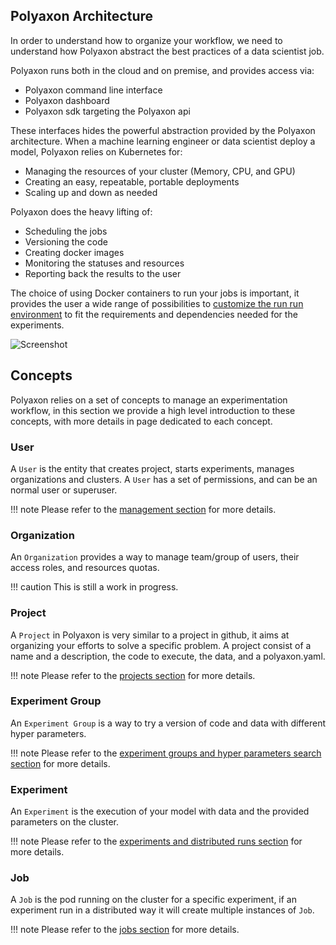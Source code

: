 ## Polyaxon Architecture

In order to understand how to organize your workflow,
we need to understand how Polyaxon abstract the best practices of a data scientist job.

Polyaxon runs both in the cloud and on premise, and provides access via:

 * Polyaxon command line interface
 * Polyaxon dashboard
 * Polyaxon sdk targeting the Polyaxon api


These interfaces hides the powerful abstraction provided by the Polyaxon architecture.
When a machine learning engineer or data scientist deploy a model,
Polyaxon relies on Kubernetes for:

 * Managing the resources of your cluster (Memory, CPU, and GPU)
 * Creating an easy, repeatable, portable deployments
 * Scaling up and down as needed

Polyaxon does the heavy lifting of:

 * Scheduling the jobs
 * Versioning the code
 * Creating docker images
 * Monitoring the statuses and resources
 * Reporting back the results to the user

The choice of using Docker containers to run your jobs is important,
it provides the user a wide range of possibilities to [customize the run run environment](customization/customize_run_environment)
to fit the requirements and dependencies needed for the experiments.

![Screenshot](/images/polyaxon_architecture.png)


## Concepts

Polyaxon relies on a set of concepts to manage an experimentation workflow,
in this section we provide a high level introduction to these concepts,
with more details in page dedicated to each concept.


### User

A `User` is the entity that creates project, starts experiments, manages organizations and clusters.
A `User` has a set of permissions, and can be an normal user or superuser.

!!! note
    Please refer to the [management section](/management/introduction) for more details.

### Organization

An `Organization` provides a way to manage team/group of users, their access roles, and resources quotas.

!!! caution
    This is still a work in progress.

### Project

A `Project` in Polyaxon is very similar to a project in github,
it aims at organizing your efforts to solve a specific problem.
A project consist of a name and a description, the code to execute, the data, and a polyaxon.yaml.

!!! note
    Please refer to the [projects section](projects) for more details.

### Experiment Group

An `Experiment Group` is a way to try a version of code and data with different hyper parameters.

!!! note
    Please refer to the [experiment groups and hyper parameters search section](experiment_groups) for more details.

### Experiment

An `Experiment` is the execution of your model with data and the provided parameters on the cluster.

!!! note
    Please refer to the [experiments and distributed runs section](experiments) for more details.

### Job

A `Job` is the pod running on the cluster for a specific experiment,
if an experiment run in a distributed way it will create multiple instances of `Job`.

!!! note
    Please refer to the [jobs section](jobs) for more details.

